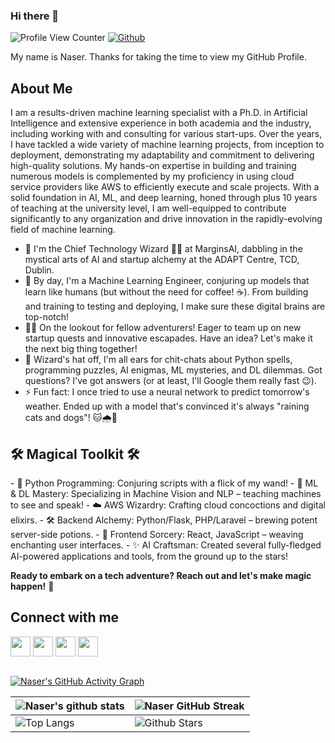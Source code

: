### Hi there 👋

<!--
**snrazavi/snrazavi** is a ✨ _special_ ✨ repository because its `README.md` (this file) appears on your GitHub profile.

Here are some ideas to get you started:

- 🔭 I’m currently working on ...
- 🌱 I’m currently learning ...
- 👯 I’m looking to collaborate on ...
- 🤔 I’m looking for help with ...
- 💬 Ask me about ...
- 📫 How to reach me: ...
- 😄 Pronouns: ...
- ⚡ Fun fact: ...
-->


![Profile View Counter](https://komarev.com/ghpvc/?username=snrazavi)
[![Github](https://img.shields.io/github/followers/snrazavi?label=Follow&style=social)](https://github.com/snrazavi)


<div size='20px'> My name is Naser. Thanks for taking the time to view my GitHub Profile. 
</div>

<h2> About Me </h2>
I am a results-driven machine learning specialist with a Ph.D. in Artificial Intelligence and extensive experience in both academia and the industry, including working with and consulting for various start-ups. Over the years, I have tackled a wide variety of machine learning projects, from inception to deployment, demonstrating my adaptability and commitment to delivering high-quality solutions. My hands-on expertise in building and training numerous models is complemented by my proficiency in using cloud service providers like AWS to efficiently execute and scale projects. With a solid foundation in AI, ML, and deep learning, honed through plus 10 years of teaching at the university level, I am well-equipped to contribute significantly to any organization and drive innovation in the rapidly-evolving field of machine learning.

- 🚀 I'm the Chief Technology Wizard 🧙‍♂️ at MarginsAI, dabbling in the mystical arts of AI and startup alchemy at the ADAPT Centre, TCD, Dublin.
- 🌱 By day, I'm a Machine Learning Engineer, conjuring up models that learn like humans (but without the need for coffee! ☕). From building and training to testing and deploying, I make sure these digital brains are top-notch!
- 👯‍♂️ On the lookout for fellow adventurers! Eager to team up on new startup quests and innovative escapades. Have an idea? Let's make it the next big thing together!
- 💬 Wizard's hat off, I'm all ears for chit-chats about Python spells, programming puzzles, AI enigmas, ML mysteries, and DL dilemmas. Got questions? I've got answers (or at least, I'll Google them really fast 😉).
- ⚡ Fun fact: I once tried to use a neural network to predict tomorrow's weather. Ended up with a model that's convinced it's always "raining cats and dogs"! 🐱🌧️🐶

<h2> 🛠️ Magical Toolkit 🛠️ </h2>
- 🐍 Python Programming: Conjuring scripts with a flick of my wand!
- 🤖 ML & DL Mastery: Specializing in Machine Vision and NLP – teaching machines to see and speak!
- ☁️ AWS Wizardry: Crafting cloud concoctions and digital elixirs.
- 🛠 Backend Alchemy: Python/Flask, PHP/Laravel – brewing potent server-side potions.
- 🎨 Frontend Sorcery: React, JavaScript – weaving enchanting user interfaces.
- ✨ AI Craftsman: Created several fully-fledged AI-powered applications and tools, from the ground up to the stars!

**Ready to embark on a tech adventure? Reach out and let's make magic happen!** 🌟

<h2> Connect with me </h2>
<a href = 'https://www.linkedin.com/in/seyed-naser-razavi'> <img width = '32px' align= 'center' src="https://raw.githubusercontent.com/rahulbanerjee26/githubAboutMeGenerator/main/icons/linked-in-alt.svg"/></a> 
<a href = 'https://www.twitter.com/naser_razavi'> <img width = '32px' align= 'center' src="https://raw.githubusercontent.com/rahulbanerjee26/githubAboutMeGenerator/main/icons/twitter.svg"/></a> 
<a href = 'http://www.snrazavi.ir/'> <img width = '32px' align= 'center' src="https://raw.githubusercontent.com/rahulbanerjee26/githubAboutMeGenerator/main/icons/portfolio.png"/></a> 
<a href = 'https://www.github.com/snrazavi'> <img width = '32px' align= 'center' src="https://raw.githubusercontent.com/rahulbanerjee26/githubAboutMeGenerator/main/icons/github.svg"/></a>

<br>
<br>

[![Naser's GitHub Activity Graph](https://activity-graph.herokuapp.com/graph?username=snrazavi&theme=tokyonight)](https://git.io/praveenscience)

| ![Naser's github stats](https://github-readme-stats.vercel.app/api?username=snrazavi&show_icons=true&theme=tokyonight) | ![Naser GitHub Streak](https://github-readme-streak-stats.herokuapp.com/?user=snrazavi&theme=tokyonight) |
| --- | --- |
| ![Top Langs](https://github-readme-stats.vercel.app/api/top-langs/?username=snrazavi&theme=tokyonight) | ![Github Stars](https://github-readme-stats.vercel.app/api?username=snrazavi&show_icons=true&locale=en&count_private=true&hide_rank=true&custom_title=My%20GitHub%20Stats&disable_animations=true&theme=tokyonight) |
